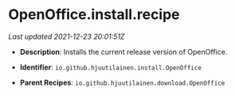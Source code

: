 # OpenOffice.install.recipe

_Last updated 2021-12-23 20:01:51Z_

- **Description**: Installs the current release version of OpenOffice.

- **Identifier**: `io.github.hjuutilainen.install.OpenOffice`

- **Parent Recipes**: `io.github.hjuutilainen.download.OpenOffice`
